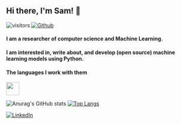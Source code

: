 ## Hi there, I'm Sam! 👋
![visitors](https://visitor-badge.glitch.me/badge?page_id=samanemami&left_color=green&right_color=blue)
[![Github](https://img.shields.io/github/followers/samanemami?label=Follow&style=social)](https://github.com/samanemami)
<br />
<h4> I am a researcher of computer science and Machine Learning. </h4>
<h4> I am interested in, write about, and develop (open source) machine learning models using Python. </h4>
<h4>The languages I work with them</h4>

<img height="35" src="https://cdn.jsdelivr.net/gh/devicons/devicon/icons/python/python-original-wordmark.svg">


![Anurag's GitHub stats](https://github-readme-stats.vercel.app/api?username=samanemami&show_icons=true&theme=gotham)
[![Top Langs](https://github-readme-stats.vercel.app/api/top-langs/?username=samanemami&exclude_repo=MyScratch&theme=gotham&layout=compact)](https://github.com/samanemami)



 

<p> <a href="https://www.linkedin.com/in/saman-emami/" target="_blank"><img alt="LinkedIn" src="https://img.shields.io/badge/linkedin-%230077B5.svg?&style=for-the-badge&logo=linkedin&logoColor=white" /></a>

